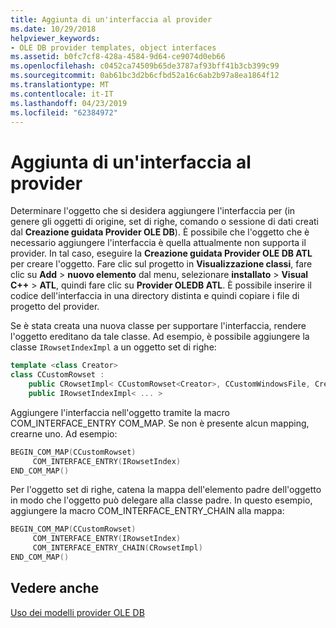 ```yaml
---
title: Aggiunta di un'interfaccia al provider
ms.date: 10/29/2018
helpviewer_keywords:
- OLE DB provider templates, object interfaces
ms.assetid: b0fc7cf8-428a-4584-9d64-ce9074d0eb66
ms.openlocfilehash: c0452ca74509b65de3787af93bff41b3cb399c99
ms.sourcegitcommit: 0ab61bc3d2b6cfbd52a16c6ab2b97a8ea1864f12
ms.translationtype: MT
ms.contentlocale: it-IT
ms.lasthandoff: 04/23/2019
ms.locfileid: "62384972"
---
```

# <a name="adding-an-interface-to-your-provider"></a>Aggiunta di un'interfaccia al provider

Determinare l'oggetto che si desidera aggiungere l'interfaccia per (in genere gli oggetti di origine, set di righe, comando o sessione di dati creati dal **Creazione guidata Provider OLE DB**). È possibile che l'oggetto che è necessario aggiungere l'interfaccia è quella attualmente non supporta il provider. In tal caso, eseguire la **Creazione guidata Provider OLE DB ATL** per creare l'oggetto. Fare clic sul progetto in **Visualizzazione classi**, fare clic su **Add** > **nuovo elemento** dal menu, selezionare **installato**  >  **Visual C++** > **ATL**, quindi fare clic su **Provider OLEDB ATL**. È possibile inserire il codice dell'interfaccia in una directory distinta e quindi copiare i file di progetto del provider.

Se è stata creata una nuova classe per supportare l'interfaccia, rendere l'oggetto ereditano da tale classe. Ad esempio, è possibile aggiungere la classe `IRowsetIndexImpl` a un oggetto set di righe:

```cpp
template <class Creator>
class CCustomRowset :
    public CRowsetImpl< CCustomRowset<Creator>, CCustomWindowsFile, Creator>,
    public IRowsetIndexImpl< ... >
```

Aggiungere l'interfaccia nell'oggetto tramite la macro COM_INTERFACE_ENTRY COM_MAP. Se non è presente alcun mapping, crearne uno. Ad esempio:

```cpp
BEGIN_COM_MAP(CCustomRowset)
     COM_INTERFACE_ENTRY(IRowsetIndex)
END_COM_MAP()
```

Per l'oggetto set di righe, catena la mappa dell'elemento padre dell'oggetto in modo che l'oggetto può delegare alla classe padre. In questo esempio, aggiungere la macro COM_INTERFACE_ENTRY_CHAIN alla mappa:

```cpp
BEGIN_COM_MAP(CCustomRowset)
     COM_INTERFACE_ENTRY(IRowsetIndex)
     COM_INTERFACE_ENTRY_CHAIN(CRowsetImpl)
END_COM_MAP()
```

## <a name="see-also"></a>Vedere anche

[Uso dei modelli provider OLE DB](../../data/oledb/working-with-ole-db-provider-templates.md)